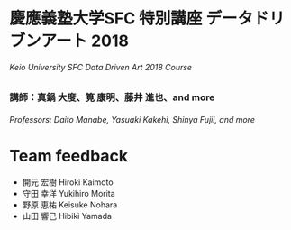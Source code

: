 # 慶應義塾大学SFC 特別講座 データドリブンアート 2018
###### Keio University SFC Data Driven Art 2018 Course
### 講師：真鍋 大度、筧 康明、藤井 進也、and more
###### Professors: Daito Manabe, Yasuaki Kakehi, Shinya Fujii, and more

Team feedback
=====
* 開元 宏樹 Hiroki Kaimoto
* 守田 幸洋 Yukihiro Morita
* 野原 恵祐 Keisuke Nohara
* 山田 響己 Hibiki Yamada
